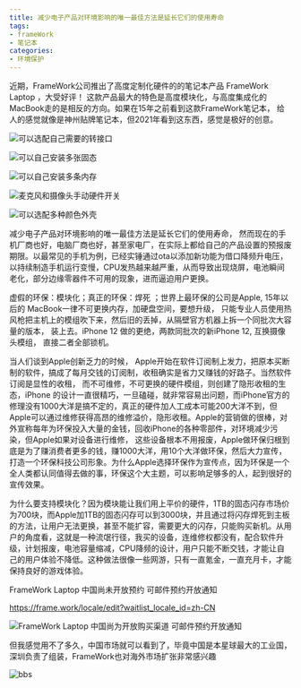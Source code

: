 ```yaml
---
title: 减少电子产品对环境影响的唯一最佳方法是延长它们的使用寿命
tags: 
- frameWork
- 笔记本
categories:
- 环境保护
---
```






近期，FrameWork公司推出了高度定制化硬件的的笔记本产品 FrameWork Laptop ，大受好评！ 这款产品最大的特色是高度模块化，与高度集成化的MacBook走的是相反的方向。如果在15年之前看到这款FrameWork笔记本， 给人的感觉就像是神州贴牌笔记本，但2021年看到这东西，感觉是极好的创意。





![可以选配自己需要的转接口](https://cdn.fangyuanxiaozhan.com/assets/1628926830289cQAixxD2.gif)





![可以自己安装多张固态](https://cdn.fangyuanxiaozhan.com/assets/1628926930501dbSAiSTE.gif)



![可以自己安装多条内存](https://cdn.fangyuanxiaozhan.com/assets/1628926839660JXZmZx4j.gif)





![麦克风和摄像头手动硬件开关](https://cdn.fangyuanxiaozhan.com/assets/1628927049602TZdQ8Rmx.gif)





![可以选配多种颜色外壳](https://cdn.fangyuanxiaozhan.com/assets/1628927148676YJFYPC0b.gif)







减少电子产品对环境影响的唯一最佳方法是延长它们的使用寿命， 然而现在的手机厂商也好，电脑厂商也好，甚至家电厂，在实际上都给自己的产品设置的预报废期限。以最常见的手机为例，已经实锤通过ota以添加新功能为借口降频升电压，以持续制造手机运行变慢，CPU发热越来越严重，从而导致出现烧屏，电池瞬间老化，部分边缘零器件不可用的现象，进而逼迫用户更换。



虚假的环保：模块化；真正的环保：焊死 ；世界上最环保的公司是Apple, 15年以后的 MacBook一律不可更换内存，加硬盘空间，要想升级， 只能专业人员使用热风枪把主机上的模组吹下来，然后旧的丢掉，从隔壁官方机器上拆一个同批次大容量的版本， 装上去。iPhone 12 做的更绝，两款同批次的新iPhone 12, 互换摄像头模组， 直接二者全部锁机。



当人们谈到Apple创新乏力的时候， Apple开始在软件订阅制上发力，把原本买断制的软件，搞成了每月交钱的订阅制，收租确实是省力又赚钱的好路子。当然软件订阅是显性的收租， 而不可维修，不可更换的硬件模组，则创建了隐形收租的生态，iPhone 的设计一直很精巧，一旦磕碰，就非常容易出问题，而iPhone官方的修理没有1000大洋是搞不定的，真正的硬件加人工成本可能200大洋不到，但Apple可以通过维修获得高昂的维修溢价，隐形收租。Apple的营销做的很棒，对外宣称每年为环保投入大量的金钱，回收iPhone的各种零部件，对环境减少污染，但Apple如果对设备进行维修， 这些设备根本不用报废，Apple做环保归根到底是为了赚消费者更多的钱，赚1000大洋，用10个大洋做环保，然后大力宣传，打造一个环保科技公司形象。为什么Apple选择环保作为宣传点，因为环保是一个全人类都认同值得去做的事，环保这个大主题，可以影响足够多的人，起到很好的宣传效果。



为什么要支持模块化？因为模块能让我们用上平价的硬件，1TB的固态闪存市场价为700块，而Apple加1TB的固态闪存可以到3000块，并且通过将闪存焊死到主板的方法，让用户无法更换，甚至不能扩容，需要更大的闪存，只能购买新机。从用户的角度看，这就是一种流氓行径，我买的设备，连维修权都没有，配合软件升级，计划报废，电池容量缩减，CPU降频的设计，用户只能不断交钱，才能让自己的用户体验不降低。这种做法很像一些网游，只有一直氪金，一直充月卡，才能保持良好的游戏体验。




FrameWork Laptop 中国尚未开放预约 可邮件预约开放通知



https://frame.work/locale/edit?waitlist_locale_id=zh-CN



![FrameWork Laptop 中国尚为开放购买渠道 可邮件预约开放通知](https://cdn.fangyuanxiaozhan.com/assets/1628925344899pc8YBjMc.png)



但我感觉用不了多久，中国市场就可以看到了，毕竟中国是本星球最大的工业国，深圳负责了组装，FrameWork也对海外市场扩张非常感兴趣

![bbs](C:\Users\zhaoo\AppData\Roaming\Typora\typora-user-images\image-20210814165600043.png)

